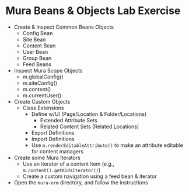 # Mura Beans & Objects Lab Exercise

* Create & Inspect Common Beans Objects
  * Config Bean
  * Site Bean
  * Content Bean
  * User Bean
  * Group Bean
  * Feed Beans
* Inspect Mura Scope Objects
  * m.globalConfig()
  * m.siteConfig()
  * m.content()
  * m.currentUser()
* Create Custom Objects
  * Class Extensions
    * Define w/UI (Page/Location & Folder/Locations)
      * Extended Attribute Sets
      * Related Content Sets (Related Locations)
    * Export Definitions
    * Import Definitions
    * Use `m.renderEditableAttribute()` to make an attribute editable for content managers
* Create some Mura Iterators
  * Use an iterator of a content item (e.g., `m.content().getKidsIterator()`)
  * Create a custom navigation using a feed bean & iterator
* Open the `mura-orm` directory, and follow the instructions

